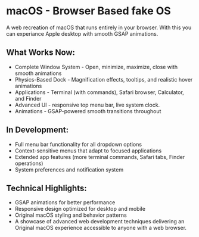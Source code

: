 # macOS - Browser Based fake OS

A web recreation of macOS that runs entirely in your browser. With this you can experiance Apple desktop with smooth GSAP animations.

## What Works Now:

- Complete Window System - Open, minimize, maximize, close with smooth animations  
- Physics-Based Dock - Magnification effects, tooltips, and realistic hover animations  
- Applications - Terminal (with commands), Safari browser, Calculator, and Finder  
- Advanced UI - responsive top menu bar, live system clock.  
- Animations - GSAP-powered smooth transitions throughout  

## In Development:

- Full menu bar functionality for all dropdown options  
- Context-sensitive menus that adapt to focused applications  
- Extended app features (more terminal commands, Safari tabs, Finder operations)  
- System preferences and notification system  

## Technical Highlights:

- GSAP animations for better performance  
- Responsive design optimized for desktop and mobile  
- Original macOS styling and behavior patterns  
- A showcase of advanced web development techniques delivering an Original macOS experience accessible to anyone with a web browser.  
